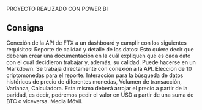 PROYECTO REALIZADO CON POWER BI

## Consigna

Conexión de la API de FTX a un dashboard y cumplir con los siguientes requisitos:
Reporte de calidad y detalle de los datos: Esto quiere decir que deberán crear una documentación en la cuál expliquen qué es cada dato con el cuál decidieron trabajar y, además, su calidad. Puede hacerse en un Markdown.
Se trabaja directamente con conexión a la API. 
Eleccion de 10 criptomonedas para el reporte. 
Interacción para la búsqueda de datos históricos de precio de diferentes monedas, Volumen de transacción, Varianza, Calculadora. Esta misma deberá arrojar el precio a partir de la paridad, es decir, podremos pedir el valor en USD a partir de una suma de BTC o viceversa.
Media Móvil.
